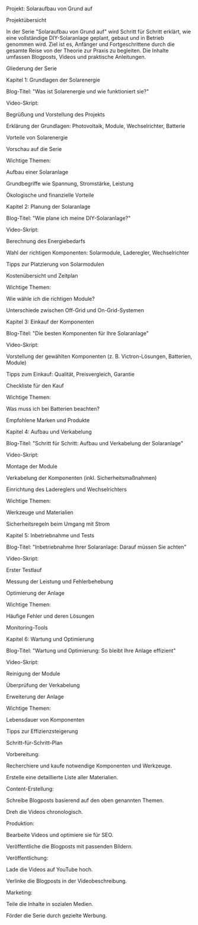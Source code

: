 Projekt: Solaraufbau von Grund auf

Projektübersicht

In der Serie "Solaraufbau von Grund auf" wird Schritt für Schritt erklärt, wie eine vollständige DIY-Solaranlage geplant, gebaut und in Betrieb genommen wird. Ziel ist es, Anfänger und Fortgeschrittene durch die gesamte Reise von der Theorie zur Praxis zu begleiten. Die Inhalte umfassen Blogposts, Videos und praktische Anleitungen.

Gliederung der Serie

Kapitel 1: Grundlagen der Solarenergie

Blog-Titel: "Was ist Solarenergie und wie funktioniert sie?"

Video-Skript:

Begrüßung und Vorstellung des Projekts

Erklärung der Grundlagen: Photovoltaik, Module, Wechselrichter, Batterie

Vorteile von Solarenergie

Vorschau auf die Serie

Wichtige Themen:

Aufbau einer Solaranlage

Grundbegriffe wie Spannung, Stromstärke, Leistung

Ökologische und finanzielle Vorteile

Kapitel 2: Planung der Solaranlage

Blog-Titel: "Wie plane ich meine DIY-Solaranlage?"

Video-Skript:

Berechnung des Energiebedarfs

Wahl der richtigen Komponenten: Solarmodule, Laderegler, Wechselrichter

Tipps zur Platzierung von Solarmodulen

Kostenübersicht und Zeitplan

Wichtige Themen:

Wie wähle ich die richtigen Module?

Unterschiede zwischen Off-Grid und On-Grid-Systemen

Kapitel 3: Einkauf der Komponenten

Blog-Titel: "Die besten Komponenten für Ihre Solaranlage"

Video-Skript:

Vorstellung der gewählten Komponenten (z. B. Victron-Lösungen, Batterien, Module)

Tipps zum Einkauf: Qualität, Preisvergleich, Garantie

Checkliste für den Kauf

Wichtige Themen:

Was muss ich bei Batterien beachten?

Empfohlene Marken und Produkte

Kapitel 4: Aufbau und Verkabelung

Blog-Titel: "Schritt für Schritt: Aufbau und Verkabelung der Solaranlage"

Video-Skript:

Montage der Module

Verkabelung der Komponenten (inkl. Sicherheitsmaßnahmen)

Einrichtung des Ladereglers und Wechselrichters

Wichtige Themen:

Werkzeuge und Materialien

Sicherheitsregeln beim Umgang mit Strom

Kapitel 5: Inbetriebnahme und Tests

Blog-Titel: "Inbetriebnahme Ihrer Solaranlage: Darauf müssen Sie achten"

Video-Skript:

Erster Testlauf

Messung der Leistung und Fehlerbehebung

Optimierung der Anlage

Wichtige Themen:

Häufige Fehler und deren Lösungen

Monitoring-Tools

Kapitel 6: Wartung und Optimierung

Blog-Titel: "Wartung und Optimierung: So bleibt Ihre Anlage effizient"

Video-Skript:

Reinigung der Module

Überprüfung der Verkabelung

Erweiterung der Anlage

Wichtige Themen:

Lebensdauer von Komponenten

Tipps zur Effizienzsteigerung

Schritt-für-Schritt-Plan

Vorbereitung:

Recherchiere und kaufe notwendige Komponenten und Werkzeuge.

Erstelle eine detaillierte Liste aller Materialien.

Content-Erstellung:

Schreibe Blogposts basierend auf den oben genannten Themen.

Dreh die Videos chronologisch.

Produktion:

Bearbeite Videos und optimiere sie für SEO.

Veröffentliche die Blogposts mit passenden Bildern.

Veröffentlichung:

Lade die Videos auf YouTube hoch.

Verlinke die Blogposts in der Videobeschreibung.

Marketing:

Teile die Inhalte in sozialen Medien.

Förder die Serie durch gezielte Werbung.
